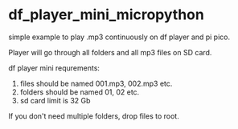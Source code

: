 # df_player_mini_micropython
simple example to play .mp3 continuously on df player and pi pico.

Player will go through all folders and all mp3 files on SD card.

df player mini requrements:
1. files should be named 001.mp3, 002.mp3 etc.
2. folders should be named 01, 02 etc.
3. sd card limit is 32 Gb

If you don't need multiple folders, drop files to root. 
